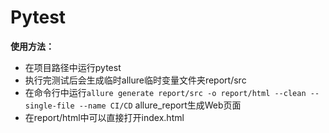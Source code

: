# Pytest

**使用方法：**

- 在项目路径中运行pytest
- 执行完测试后会生成临时allure临时变量文件夹report/src
- 在命令行中运行`allure generate report/src -o report/html --clean --single-file --name CI/CD` allure_report生成Web页面
- 在report/html中可以直接打开index.html

